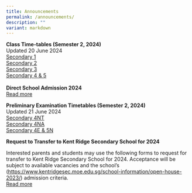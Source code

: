 ```yaml
---
title: Announcements
permalink: /announcements/
description: ""
variant: markdown
---
```

**Class Time-tables (Semester 2, 2024)** <br>
Updated 20 June 2024 <br>
[Secondary 1](/files/2024_Semester_2_Timetable_Secondary_1.pdf)<br>
[Secondary 2](/files/2024_Semester_2_Timetable_Secondary_2.pdf)<br>
[Secondary 3](/files/2024_Semester_2_Timetable_Secondary_3.pdf)<br>
[Secondary 4 &amp; 5](/files/2024_Semester_2_Timetable_Secondary_4_5.pdf)
<br>
<br>
**Direct School Admission 2024**<br>
 [Read more](https://kentridgesec.moe.edu.sg/school-information/direct-school-admission-2024/)

**Preliminary Examination Timetables (Semester 2, 2024)**<br>
Updated 21 June 2024 <br>
[Secondary 4NT](/files/Sec_4N_T__Prelim_Timetable_21_Jun.pdf)<br>
[Secondary 4NA](/files/Sec_4N_A__Prelim_Timetable_21_Jun.pdf)<br>
[Secondary 4E &amp; 5N](/files/Sec_4E_5N_Prelim_Timetable.pdf)

**Request to Transfer to Kent Ridge Secondary School for 2024**

Interested parents and students may use the following forms to request for transfer to Kent Ridge Secondary School for 2024. 
Acceptance will be subject to available vacancies and the school’s (https://www.kentridgesec.moe.edu.sg/school-information/open-house-2023/) admission criteria. <br> [Read more](https://kentridgesec.moe.edu.sg/school-information/transfer-in/)